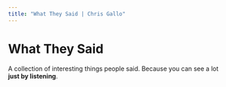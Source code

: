 ```yaml
---
title: "What They Said | Chris Gallo"
---
```


# What They Said

A collection of interesting things people said. Because you can see a lot **just by listening**. 








